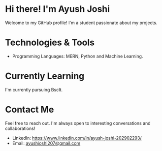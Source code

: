 # Hi there! I'm Ayush Joshi

Welcome to my GitHub profile! I'm a student passionate about my projects.

#  Technologies & Tools

- Programming Languages: MERN, Python and Machine Learning.

# Currently Learning

I'm currently pursuing BscIt.

# Contact Me

Feel free to reach out. I'm always open to interesting conversations and collaborations!

- LinkedIn: https://www.linkedin.com/in/ayush-joshi-202902293/
- Email: ayushjoshi207@gmail.com
